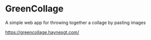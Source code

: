 # GreenCollage

A simple web app for throwing together a collage by pasting images

https://greencollage.haynesgt.com/
